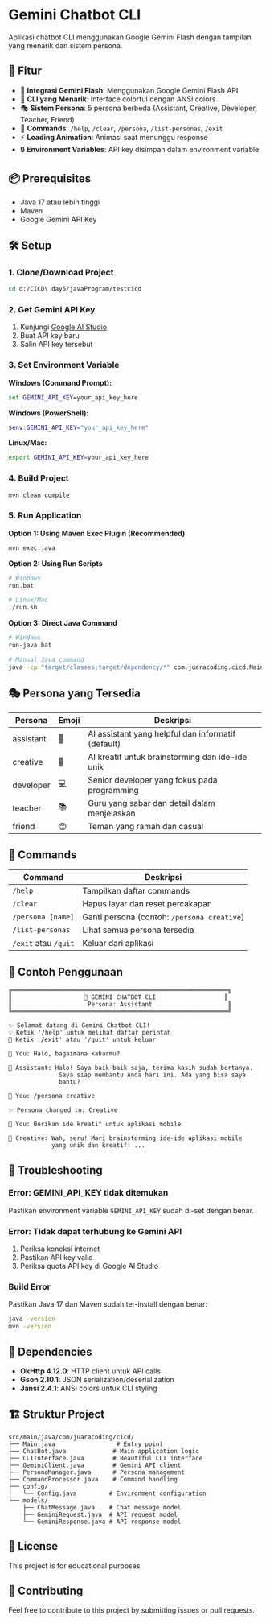 # Gemini Chatbot CLI

Aplikasi chatbot CLI menggunakan Google Gemini Flash dengan tampilan yang menarik dan sistem persona.

## 🚀 Fitur

- 🤖 **Integrasi Gemini Flash**: Menggunakan Google Gemini Flash API
- 🎨 **CLI yang Menarik**: Interface colorful dengan ANSI colors
- 🎭 **Sistem Persona**: 5 persona berbeda (Assistant, Creative, Developer, Teacher, Friend)
- 💬 **Commands**: `/help`, `/clear`, `/persona`, `/list-personas`, `/exit`
- ⚡ **Loading Animation**: Animasi saat menunggu response
- 🔒 **Environment Variables**: API key disimpan dalam environment variable

## 📦 Prerequisites

- Java 17 atau lebih tinggi
- Maven
- Google Gemini API Key

## 🛠️ Setup

### 1. Clone/Download Project
```bash
cd d:/CICD\ day5/javaProgram/testcicd
```

### 2. Get Gemini API Key
1. Kunjungi [Google AI Studio](https://makersuite.google.com/app/apikey)
2. Buat API key baru
3. Salin API key tersebut

### 3. Set Environment Variable
**Windows (Command Prompt):**
```cmd
set GEMINI_API_KEY=your_api_key_here
```

**Windows (PowerShell):**
```powershell
$env:GEMINI_API_KEY="your_api_key_here"
```

**Linux/Mac:**
```bash
export GEMINI_API_KEY=your_api_key_here
```

### 4. Build Project
```bash
mvn clean compile
```

### 5. Run Application

**Option 1: Using Maven Exec Plugin (Recommended)**
```bash
mvn exec:java
```

**Option 2: Using Run Scripts**
```bash
# Windows
run.bat

# Linux/Mac
./run.sh
```

**Option 3: Direct Java Command**
```bash
# Windows
run-java.bat

# Manual Java command
java -cp "target/classes;target/dependency/*" com.juaracoding.cicd.Main
```

## 🎭 Persona yang Tersedia

| Persona | Emoji | Deskripsi |
|---------|-------|-----------|
| assistant | 🤖 | AI assistant yang helpful dan informatif (default) |
| creative | 🎨 | AI kreatif untuk brainstorming dan ide-ide unik |
| developer | 💻 | Senior developer yang fokus pada programming |
| teacher | 📚 | Guru yang sabar dan detail dalam menjelaskan |
| friend | 😊 | Teman yang ramah dan casual |

## 💬 Commands

| Command | Deskripsi |
|---------|-----------|
| `/help` | Tampilkan daftar commands |
| `/clear` | Hapus layar dan reset percakapan |
| `/persona [name]` | Ganti persona (contoh: `/persona creative`) |
| `/list-personas` | Lihat semua persona tersedia |
| `/exit` atau `/quit` | Keluar dari aplikasi |

## 📱 Contoh Penggunaan

```
╔════════════════════════════════════════════════════════════╗
║                    🤖 GEMINI CHATBOT CLI                   ║
║                     Persona: Assistant                     ║
╚════════════════════════════════════════════════════════════╝

✨ Selamat datang di Gemini Chatbot CLI!
💡 Ketik '/help' untuk melihat daftar perintah
🚪 Ketik '/exit' atau '/quit' untuk keluar

💬 You: Halo, bagaimana kabarmu?

🤖 Assistant: Halo! Saya baik-baik saja, terima kasih sudah bertanya. 
              Saya siap membantu Anda hari ini. Ada yang bisa saya 
              bantu?

💬 You: /persona creative

✨ Persona changed to: Creative

💬 You: Berikan ide kreatif untuk aplikasi mobile

🎨 Creative: Wah, seru! Mari brainstorming ide-ide aplikasi mobile 
            yang unik dan kreatif! ...
```

## 🔧 Troubleshooting

### Error: GEMINI_API_KEY tidak ditemukan
Pastikan environment variable `GEMINI_API_KEY` sudah di-set dengan benar.

### Error: Tidak dapat terhubung ke Gemini API
1. Periksa koneksi internet
2. Pastikan API key valid
3. Periksa quota API key di Google AI Studio

### Build Error
Pastikan Java 17 dan Maven sudah ter-install dengan benar:
```bash
java -version
mvn -version
```

## 📝 Dependencies

- **OkHttp 4.12.0**: HTTP client untuk API calls
- **Gson 2.10.1**: JSON serialization/deserialization  
- **Jansi 2.4.1**: ANSI colors untuk CLI styling

## 🏗️ Struktur Project

```
src/main/java/com/juaracoding/cicd/
├── Main.java                 # Entry point
├── ChatBot.java             # Main application logic
├── CLIInterface.java        # Beautiful CLI interface
├── GeminiClient.java        # Gemini API client
├── PersonaManager.java      # Persona management
├── CommandProcessor.java    # Command handling
├── config/
│   └── Config.java         # Environment configuration
└── models/
    ├── ChatMessage.java    # Chat message model
    ├── GeminiRequest.java  # API request model
    └── GeminiResponse.java # API response model
```

## 📄 License

This project is for educational purposes.

## 🤝 Contributing

Feel free to contribute to this project by submitting issues or pull requests.
